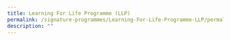 ```yaml
---
title: Learning For Life Programme (LLP)
permalink: /signature-programmes/Learning-For-Life-Programme-LLP/permalink/
description: ""
---
```

